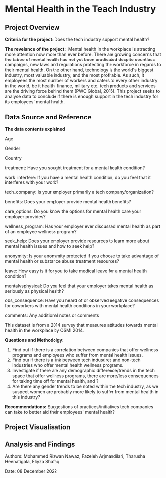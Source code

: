 # Mental Health in the Teach Industry

## **Project Overview**
**Criteria for the project:** Does the tech industry support mental health?
        
**The revelance of the project:**  Mental health in the workplace is atracting more attention now more than ever before. There are growing concerns that the taboo of mental health has not yet been eradicated despite countless campaigns, new laws and regulations protecting the workforce in regards to their mental health. On the other hand, technology is the world's biggest industry, most valuable industry, and the most profitable. As such, it employees the most number of workers and caters to every other industry in the world, be it health, finance, military etc. tech products and services are the driving force behind them (PWC Global, 2016). This project seeks to analyse data to conclude if there is enough support in the tech industry for its employees' mental health. 

## **Data Source and Reference**
**The data contents explained**

Age

Gender

Country

treatment: Have you sought treatment for a mental health condition?

work_interfere: If you have a mental health condition, do you feel that it interferes with your work?

tech_company: Is your employer primarily a tech company/organization?

benefits: Does your employer provide mental health benefits?

care_options: Do you know the options for mental health care your employer provides?

wellness_program: Has your employer ever discussed mental health as part of an employee wellness program?

seek_help: Does your employer provide resources to learn more about mental health issues and how to seek help?

anonymity: Is your anonymity protected if you choose to take advantage of mental health or substance abuse treatment resources?

leave: How easy is it for you to take medical leave for a mental health condition?

mentalvsphysical: Do you feel that your employer takes mental health as seriously as physical health?

obs_consequence: Have you heard of or observed negative consequences for coworkers with mental health conditions in your workplace?

comments: Any additional notes or comments

This dataset is from a 2014 survey that measures attitudes towards mental health in the workplace by OSMI 2014.

**Questions and Methodolgy:**
1. Find out if there is a correlation between companies that offer wellness programs and employees who suffer from mental health issues.
2. Find out if there is a link between tech industires and non-tech industries who offer mental health wellness programs.
3. Investigate if there are any demographic difference/trends in the tech space that offer wellness programs, there are more/less consequences for taking time off for mental health, and ? 
4. Are there any gender trends to be noted within the tech industry, as we suspect women are probably more likely to suffer from mental health in this industry?
 
**Recommendations:** Suggestions of practices/initiatives tech companies can take to better aid their employees' mental health?
 
## **Project Visualisation**

## **Analysis and Findings**






Authors: Mohammed Rizwan Nawaz, Fazeleh Arjmandilari, Tharusha Heenatigala, Eliyza Shafaq

Date: 08 December 2022
